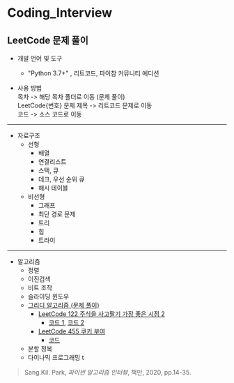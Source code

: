 # Coding_Interview
## LeetCode 문제 풀이

* 개발 언어 및 도구
  * "Python 3.7+" , 리트코드, 파이참 커뮤니티 에디션


* 사용 방법  
목차 -> 해당 목차 폴더로 이동 (문제 풀이)  
LeetCode{번호} 문제 제목 -> 리트코드 문제로 이동  
코드 -> 소스 코드로 이동

***
* 자료구조
  * 선형
    * 배열 
    * 연결리스트 
    * 스택, 큐 
    * 데크, 우선 순위 큐 
    * 해시 테이블
  * 비선형
    * 그래프 
    * 최단 경로 문제 
    * 트리 
    * 힙 
    * 트라이
***
* 알고리즘
  * 정렬 
  * 이진검색 
  * 비트 조작 
  * 슬라이딩 윈도우 
  * [그리디 알고리즘 (문제 풀이)](https://github.com/chokwonsik/Coding_Interview/tree/main/Greedy)  
    * [LeetCode 122 주식을 사고팔기 가장 좋은 시점 2](https://leetcode.com/problems/best-time-to-buy-and-sell-stock-ii/)
      - [코드 1](https://github.com/chokwonsik/Coding_Interview/blob/main/Greedy/78_leetcode_122_Pythonic.py), 
        [코드 2](https://github.com/chokwonsik/Coding_Interview/blob/main/Greedy/78_leetcode_122.py)
    * [LeetCode 455 쿠키 부여](https://leetcode.com/problems/assign-cookies/)
      * [코드](https://github.com/chokwonsik/Coding_Interview/blob/main/Greedy/82_leetcode_455.py)
  * 분할 정복 
  * 다이나믹 프로그래밍 t

>Sang.Kil. Park, _파이썬 알고리즘 인터뷰_, 책만, 2020, pp.14-35.